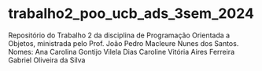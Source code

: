 # trabalho2_poo_ucb_ads_3sem_2024
Repositório do Trabalho 2 da disciplina de Programação Orientada a Objetos, ministrada pelo Prof. João Pedro Macleure Nunes dos Santos. Nomes: Ana Carolina Gontijo Vilela Dias Caroline Vitória Aires Ferreira Gabriel Oliveira da Silva
